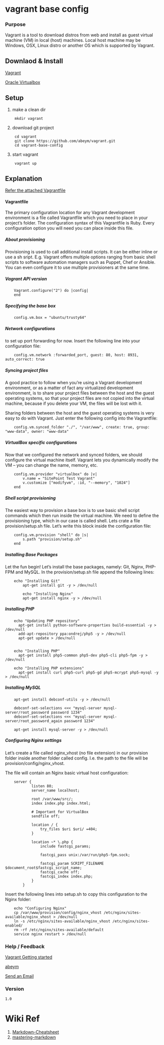 # vagrant base config

### Purpose

Vagrant is a tool to download distros from web and install as guest virtual machine (VM) in local (host) machines.
Local host machine may be Windows, OSX, Linux distro or another OS which is supported by Vagrant.

## Downlaod & Install

[Vagrant](https://www.vagrantup.com/downloads.html)

[Oracle Virtualbox](https://www.virtualbox.org/wiki/Downloads)



## Setup

1. make a clean dir

        mkdir vagrant


3. download git project

        cd vagrant
        git clone https://github.com/abeym/vagrant.git
        cd vagrant-base-config

4. start vagrant

        vagrant up

## Explanation

[Refer the attached Vagrantfile](Vagrantfile)

#### Vagrantfile

  The primary configuration location for any Vagrant development environment is a file called Vagrantfile which you need to place in your project’s folder. The configuration syntax of this Vagrantfile is Ruby. Every configuration option you will need you can place inside this file.

#####  About provisioning

Provisioning is used to call additional install scripts. It can be either inline or use a sh sript. E.g.
Vagrant offers multiple options ranging from basic shell scripts to software automation managers such as Puppet, Chef or Ansible. You can even configure it to use multiple provisioners at the same time.

#####  Vagrant API version

        Vagrant.configure("2") do |config|
        end

#####  Specifying the base box

        config.vm.box = "ubuntu/trusty64"

#####  Network configurations

to set up port forwarding for now. Insert the following line into your configuration file:

        config.vm.network :forwarded_port, guest: 80, host: 8931, auto_correct: true

#####  Syncing project files

A good practice to follow when you’re using a Vagrant development environment, or as a matter of fact any virtualized development environment, is to share your project files between the host and the guest operating systems, so that your project files are not copied into the virtual machine, because if you delete your VM, the files will be lost with it.

Sharing folders between the host and the guest operating systems is very easy to do with Vagrant. Just enter the following config into the Vagrantfile:

        config.vm.synced_folder "./", "/var/www", create: true, group: "www-data", owner: "www-data"


#####  VirtualBox specific configurations

Now that we configured the network and synced folders, we should configure the virtual machine itself. Vagrant lets you dynamically modify the VM – you can change the name, memory, etc.

        config.vm.provider "virtualbox" do |v|
            v.name = "SitePoint Test Vagrant"
            v.customize ["modifyvm", :id, "--memory", "1024"]
        end

#####  Shell script provisioning

The easiest way to provision a base box is to use basic shell script commands which then run inside the virtual machine. We need to define the provisioning type, which in our case is called shell. Lets crate a file provision/setup.sh file. Let’s write this block inside the configuration file:

        config.vm.provision "shell" do |s|
            s.path "provision/setup.sh"
        end

#####  Installing Base Packages

Let the fun begin! Let’s install the base packages, namely: Git, Nginx, PHP-FPM and MySQL. In the provision/setup.sh file append the following lines:

        echo "Installing Git"
            apt-get install git -y > /dev/null

            echo "Installing Nginx"
            apt-get install nginx -y > /dev/null


##### Installing PHP

        echo "Updating PHP repository"
          apt-get install python-software-properties build-essential -y > /dev/null
          add-apt-repository ppa:ondrej/php5 -y > /dev/null
          apt-get update > /dev/null


        echo "Installing PHP"
          apt-get install php5-common php5-dev php5-cli php5-fpm -y > /dev/null

        echo "Installing PHP extensions"
          apt-get install curl php5-curl php5-gd php5-mcrypt php5-mysql -y > /dev/null


#####  Installing MySQL

        apt-get install debconf-utils -y > /dev/null

        debconf-set-selections <<< "mysql-server mysql-server/root_password password 1234"
        debconf-set-selections <<< "mysql-server mysql-server/root_password_again password 1234"

        apt-get install mysql-server -y > /dev/null


#####  Configuring Nginx settings

Let’s create a file called nginx_vhost (no file extension) in our provision folder inside another folder called config. I.e. the path to the file will be provision/config/nginx_vhost.

The file will contain an Nginx basic virtual host configuration:

        server {
                listen 80;
                server_name localhost;

                root /var/www/src/;
                index index.php index.html;

                # Important for VirtualBox
                sendfile off;

                location / {
                    try_files $uri $uri/ =404;
                }

                location ~* \.php {
                    include fastcgi_params;

                    fastcgi_pass unix:/var/run/php5-fpm.sock;

                    fastcgi_param SCRIPT_FILENAME $document_root$fastcgi_script_name;
                    fastcgi_cache off;
                    fastcgi_index index.php;
                }
            }

Insert the following lines into setup.sh to copy this configuration to the Nginx folder:

        echo "Configuring Nginx"
        cp /var/www/provision/config/nginx_vhost /etc/nginx/sites-available/nginx_vhost > /dev/null
        ln -s /etc/nginx/sites-available/nginx_vhost /etc/nginx/sites-enabled/
        rm -rf /etc/nginx/sites-available/default
        service nginx restart > /dev/null

### Help / Feedback

[Vagrant Getting started](https://www.vagrantup.com/docs/getting-started/provisioning.html)

[abeym](https://github.com/abeym)

<a target="_blank" href="mailto:abey_mail@yahoo.com?Subject=vagrant-base-config&body=About%20vagrant-base-config">Send an Email</a>


### Version

    1.0


# Wiki Ref
1. [Markdown-Cheatsheet](https://github.com/adam-p/markdown-here/wiki/Markdown-Cheatsheet)
2. [mastering-markdown](https://guides.github.com/features/mastering-markdown/)
